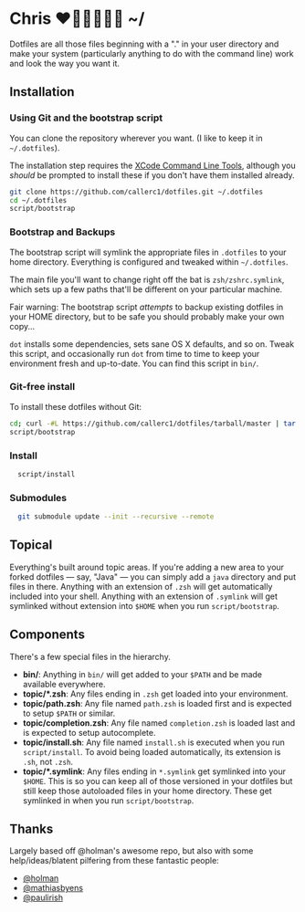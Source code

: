 # Chris ❤️🧡💛💚💙💜 ~/

Dotfiles are all those files beginning with a "." in your user directory and make your system (particularly anything to do with the command line) work and look the way you want it.

## Installation

### Using Git and the bootstrap script

You can clone the repository wherever you want. (I like to keep it in `~/.dotfiles`).

The installation step requires the [XCode Command Line Tools](https://developer.apple.com/downloads), although you _should_ be prompted to install these if you don't have them installed already.

```sh
git clone https://github.com/callerc1/dotfiles.git ~/.dotfiles
cd ~/.dotfiles
script/bootstrap
```

### Bootstrap and Backups

The bootstrap script will symlink the appropriate files in `.dotfiles` to your home directory.
Everything is configured and tweaked within `~/.dotfiles`.

The main file you'll want to change right off the bat is `zsh/zshrc.symlink`,
which sets up a few paths that'll be different on your particular machine.

Fair warning: The bootstrap script _attempts_ to backup existing dotfiles in your HOME directory, but to be safe you should probably make your own copy...

`dot` installs some dependencies, sets sane OS X defaults, and so on.
Tweak this script, and occasionally run `dot` from time to time to keep
your environment fresh and up-to-date. You can find this script in `bin/`.

### Git-free install

To install these dotfiles without Git:

```bash
cd; curl -#L https://github.com/callerc1/dotfiles/tarball/master | tar -xzv --strip-components 1 --exclude={README.md}
script/bootstrap
```

### Install

```bash
  script/install
```

### Submodules

```bash
  git submodule update --init --recursive --remote
```

## Topical

Everything's built around topic areas. If you're adding a new area to your
forked dotfiles — say, "Java" — you can simply add a `java` directory and put
files in there. Anything with an extension of `.zsh` will get automatically
included into your shell. Anything with an extension of `.symlink` will get
symlinked without extension into `$HOME` when you run `script/bootstrap`.

## Components

There's a few special files in the hierarchy.

- **bin/**: Anything in `bin/` will get added to your `$PATH` and be made
  available everywhere.
- **topic/\*.zsh**: Any files ending in `.zsh` get loaded into your
  environment.
- **topic/path.zsh**: Any file named `path.zsh` is loaded first and is
  expected to setup `$PATH` or similar.
- **topic/completion.zsh**: Any file named `completion.zsh` is loaded
  last and is expected to setup autocomplete.
- **topic/install.sh**: Any file named `install.sh` is executed when you run `script/install`. To avoid being loaded automatically, its extension is `.sh`, not `.zsh`.
- **topic/\*.symlink**: Any files ending in `*.symlink` get symlinked into
  your `$HOME`. This is so you can keep all of those versioned in your dotfiles
  but still keep those autoloaded files in your home directory. These get
  symlinked in when you run `script/bootstrap`.

## Thanks

Largely based off @holman's awesome repo, but also with some
help/ideas/blatent pilfering from these fantastic people:

- [@holman](https://github.com/holman/dotfiles)
- [@mathiasbyens](https://github.com/mathiasbynens/dotfiles)
- [@paulirish](https://github.com/paulirish/dotfiles)

